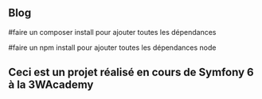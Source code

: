 ## Blog

#faire un composer install pour ajouter toutes les dépendances

#faire un npm install pour ajouter toutes les dépendances node

## Ceci est un projet réalisé en cours de Symfony 6 à la 3WAcademy
